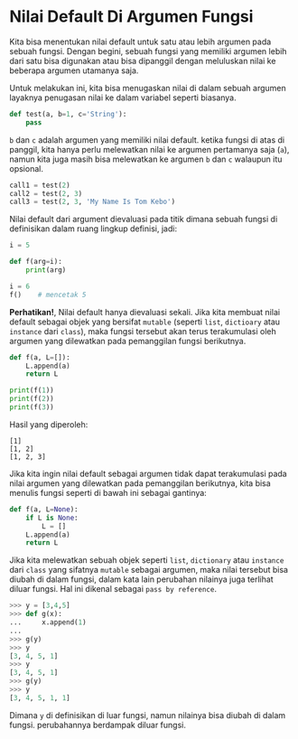 # Nilai Default Di Argumen Fungsi

Kita bisa menentukan nilai default untuk satu atau lebih argumen pada sebuah fungsi. Dengan begini, sebuah fungsi yang memiliki argumen lebih dari satu bisa digunakan atau bisa dipanggil dengan meluluskan nilai ke beberapa argumen utamanya saja.

Untuk melakukan ini, kita bisa menugaskan nilai di dalam sebuah argumen layaknya penugasan nilai ke dalam variabel seperti biasanya.


```Python
def test(a, b=1, c='String'):
    pass

```

`b` dan `c` adalah argumen yang memiliki nilai default. ketika fungsi di atas di panggil, kita hanya perlu melewatkan nilai ke argumen pertamanya saja (`a`), namun kita juga masih bisa melewatkan ke argumen `b` dan `c` walaupun itu opsional.

```Python
call1 = test(2)
call2 = test(2, 3)
call3 = test(2, 3, 'My Name Is Tom Kebo')
```
Nilai default dari argument dievaluasi pada titik dimana sebuah fungsi di definisikan dalam ruang lingkup definisi, jadi:

```Python
i = 5

def f(arg=i):
    print(arg)

i = 6
f()    # mencetak 5
```


**Perhatikan!**, Nilai default hanya dievaluasi sekali. Jika kita membuat nilai default sebagai objek yang bersifat `mutable` (seperti `list`, `dictioary` atau `instance` dari `class`), maka fungsi tersebut akan terus terakumulasi oleh argumen yang dilewatkan pada pemanggilan fungsi berikutnya.

```Python
def f(a, L=[]):
    L.append(a)
    return L

print(f(1))
print(f(2))
print(f(3))
```

Hasil yang diperoleh:

```
[1]
[1, 2]
[1, 2, 3]
```

Jika kita ingin nilai default sebagai argumen tidak dapat terakumulasi pada nilai argumen yang dilewatkan pada pemanggilan berikutnya, kita bisa menulis fungsi seperti di bawah ini sebagai gantinya:

```Python
def f(a, L=None):
    if L is None:
        L = []
    L.append(a)
    return L
```

Jika kita melewatkan sebuah objek seperti `list`, `dictionary` atau `instance` dari `class` yang sifatnya `mutable` sebagai argumen, maka nilai tersebut bisa diubah di dalam fungsi, dalam kata lain perubahan nilainya juga terlihat diluar fungsi. Hal ini dikenal sebagai `pass by reference`.

```Python
>>> y = [3,4,5]
>>> def g(x):
...     x.append(1)
... 
>>> g(y)
>>> y
[3, 4, 5, 1]
>>> y
[3, 4, 5, 1]
>>> g(y)
>>> y
[3, 4, 5, 1, 1]
```
Dimana `y` di definisikan di luar fungsi, namun nilainya bisa diubah di dalam fungsi. perubahannya berdampak diluar fungsi.




